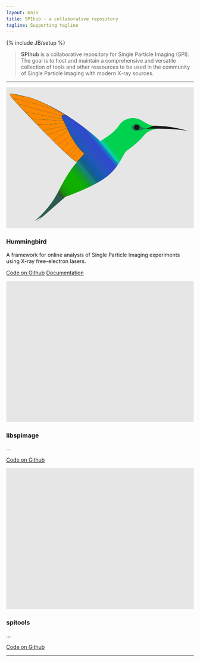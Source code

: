 ```yaml
---
layout: main
title: SPIhub - a collaborative repository
tagline: Supporting tagline
---
```

{% include JB/setup %}

> **SPIhub** is a collaborative repository for Single Particle Imaging (SPI). The goal is to host and maintain a comprehensive and versatile collection of tools and other ressources to be used in the community of Single Particle Imaging with modern X-ray sources.

<hr>

<!-- <div class="container-fluid"> -->
<!-- 	<div class="col-md-5"> -->
<!-- 	<div class="thumbnail right-caption span4"> -->
<!-- 		<img src="hummingbird/logo.png" alt="" class="img-responsive"> -->
<!-- 		<div class="caption"> -->
<!-- 			<a href="hummingbird"><h2>Hummingbird</h2></a>		 -->
<!-- 			Text, Text, Text, Text. 		Text, Text, Text, Text 		Text, Text, Text, Text -->
<!-- 		</div> -->
<!-- 	</div> -->
<!-- 	</div> -->
<!-- 	<div class="col-md-5"> -->
<!-- 	<div class="thumbnail right-caption span4"> -->
<!-- 		<img src="hummingbird/logo.png" alt="" class="img-responsive"> -->
<!-- 		<div class="caption"> -->
<!-- 			<a href="hummingbird"><h2>Hummingbird</h2></a>		 -->
<!-- 			Text, Text, Text, Text. 		Text, Text, Text, Text 		Text, Text, Text, Text -->
<!-- 		</div> -->
<!-- 	</div> -->
<!-- 	</div> -->
<!-- </div> -->

<!-- <div class="container-fluid"> -->
<!-- 	<div class="row">		 -->
<!-- 		<div class="col-md-2"> -->
<!-- 			<div class="row img-height"> -->
<!-- 				<img src="hummingbird/logo2.png" alt="" class="img-responsive"> -->
<!-- 		   	</div> -->
<!-- 		</div> -->
<!-- 		<div class="col-md-10"> -->
<!-- 			<a href="hummingbird"><h2>Hummingbird</h2></a> -->
<!-- 			Text, Text, Text, Text. 		Text, Text, Text, Text 		Text, Text, Text, Text -->
<!-- 		</div> -->
<!-- 	</div> -->
<!-- </div> -->

<!-- <hr> -->

<div class="row">
	<div class="col-sm-6 col-md-4">
		<div class="thumbnail">
	        <img src="hummingbird/logo.png" alt="Hummingbird">
			<div class="caption">
				<h3>Hummingbird</h3>
				<!-- <p><a href="https://zenodo.org/badge/latestdoi/19337/SPIhub/hummingbird"><img src="https://zenodo.org/badge/19337/SPIhub/hummingbird.svg" alt="10.5281/zenodo.34155"></a></p> -->
				<p>A framework for online analysis of Single Particle Imaging experiments using X-ray free-electron lasers. 
				</p>
				<p><a href="https://github.com/SPIhub/hummingbird" class="btn btn-danger" role="button">Code on Github</a> <a href="hummingbird/docs" class="btn btn-info" role="button">Documentation</a></p>
			</div>
		</div>
	</div>
	<div class="col-sm-6 col-md-4">
		<div class="thumbnail">
	        <img src="tmp/logo_placeholder.png" alt="libspimage">
			<div class="caption">
				<h3>libspimage</h3>
				<p>...</p>
				<p><a href="https://github.com/FilipeMaia/libspimage" class="btn btn-danger" role="button">Code on Github</a> </p>
			</div>
		</div>
	</div>
	<div class="col-sm-6 col-md-4">
		<div class="thumbnail">
	        <img src="tmp/logo_placeholder.png" alt="spitools">
			<div class="caption">
				<h3>spitools</h3>
				<p>...</p>
				<p><a href="#" class="btn btn-danger" role="button">Code on Github</a> </p>
			</div>
		</div>
	</div>
</div>

<hr>
